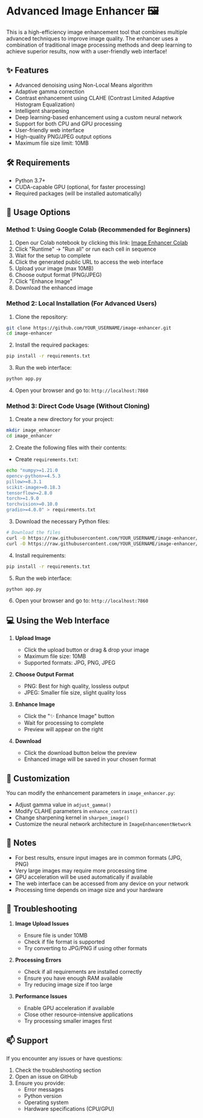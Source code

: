 # Advanced Image Enhancer 🖼️

This is a high-efficiency image enhancement tool that combines multiple advanced techniques to improve image quality. The enhancer uses a combination of traditional image processing methods and deep learning to achieve superior results, now with a user-friendly web interface!

## ✨ Features

- Advanced denoising using Non-Local Means algorithm
- Adaptive gamma correction
- Contrast enhancement using CLAHE (Contrast Limited Adaptive Histogram Equalization)
- Intelligent sharpening
- Deep learning-based enhancement using a custom neural network
- Support for both CPU and GPU processing
- User-friendly web interface
- High-quality PNG/JPEG output options
- Maximum file size limit: 10MB

## 🛠️ Requirements

- Python 3.7+
- CUDA-capable GPU (optional, for faster processing)
- Required packages (will be installed automatically)

## 🚀 Usage Options

### Method 1: Using Google Colab (Recommended for Beginners)

1. Open our Colab notebook by clicking this link: [Image Enhancer Colab](https://colab.research.google.com/github/YOUR_USERNAME/image-enhancer/blob/main/image_enhancer.ipynb)
2. Click "Runtime" → "Run all" or run each cell in sequence
3. Wait for the setup to complete
4. Click the generated public URL to access the web interface
5. Upload your image (max 10MB)
6. Choose output format (PNG/JPEG)
7. Click "Enhance Image"
8. Download the enhanced image

### Method 2: Local Installation (For Advanced Users)

1. Clone the repository:
```bash
git clone https://github.com/YOUR_USERNAME/image-enhancer.git
cd image-enhancer
```

2. Install the required packages:
```bash
pip install -r requirements.txt
```

3. Run the web interface:
```bash
python app.py
```

4. Open your browser and go to: `http://localhost:7860`

### Method 3: Direct Code Usage (Without Cloning)

1. Create a new directory for your project:
```bash
mkdir image_enhancer
cd image_enhancer
```

2. Create the following files with their contents:

- Create `requirements.txt`:
```bash
echo "numpy>=1.21.0
opencv-python>=4.5.3
pillow>=8.3.1
scikit-image>=0.18.3
tensorflow>=2.8.0
torch>=1.9.0
torchvision>=0.10.0
gradio>=4.0.0" > requirements.txt
```

3. Download the necessary Python files:
```bash
# Download the files
curl -O https://raw.githubusercontent.com/YOUR_USERNAME/image-enhancer/main/image_enhancer.py
curl -O https://raw.githubusercontent.com/YOUR_USERNAME/image-enhancer/main/app.py
```

4. Install requirements:
```bash
pip install -r requirements.txt
```

5. Run the web interface:
```bash
python app.py
```

6. Open your browser and go to: `http://localhost:7860`

## 💻 Using the Web Interface

1. **Upload Image**
   - Click the upload button or drag & drop your image
   - Maximum file size: 10MB
   - Supported formats: JPG, PNG, JPEG

2. **Choose Output Format**
   - PNG: Best for high quality, lossless output
   - JPEG: Smaller file size, slight quality loss

3. **Enhance Image**
   - Click the "✨ Enhance Image" button
   - Wait for processing to complete
   - Preview will appear on the right

4. **Download**
   - Click the download button below the preview
   - Enhanced image will be saved in your chosen format

## 🔧 Customization

You can modify the enhancement parameters in `image_enhancer.py`:
- Adjust gamma value in `adjust_gamma()`
- Modify CLAHE parameters in `enhance_contrast()`
- Change sharpening kernel in `sharpen_image()`
- Customize the neural network architecture in `ImageEnhancementNetwork`

## 📝 Notes

- For best results, ensure input images are in common formats (JPG, PNG)
- Very large images may require more processing time
- GPU acceleration will be used automatically if available
- The web interface can be accessed from any device on your network
- Processing time depends on image size and your hardware

## 🐛 Troubleshooting

1. **Image Upload Issues**
   - Ensure file is under 10MB
   - Check if file format is supported
   - Try converting to JPG/PNG if using other formats

2. **Processing Errors**
   - Check if all requirements are installed correctly
   - Ensure you have enough RAM available
   - Try reducing image size if too large

3. **Performance Issues**
   - Enable GPU acceleration if available
   - Close other resource-intensive applications
   - Try processing smaller images first

## 📫 Support

If you encounter any issues or have questions:
1. Check the troubleshooting section
2. Open an issue on GitHub
3. Ensure you provide:
   - Error messages
   - Python version
   - Operating system
   - Hardware specifications (CPU/GPU) 